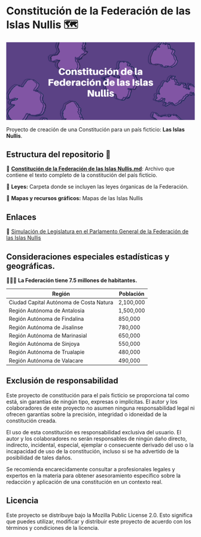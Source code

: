 
# Constitución de la Federación de las Islas Nullis 🗺️

![Banner de Proyecto](https://raw.githubusercontent.com/OscarZambranoLa/Constitucion-de-las-Islas-Nullis/main/recursos-graficos/Constituci%C3%B3n%20de%20la%20Frederaci%C3%B3n%20de%20las%20Islas%20Nullis.png)

Proyecto de creación de una Constitución para un país ficticio: **Las Islas Nullis**.


## Estructura del repositorio 📃
📜 **[Constitución de la Federación de las Islas Nullis.md](https://github.com/OscarZambranoLa/Constitucion-de-las-Islas-Nullis/blob/main/texto/Constituci%C3%B3n%20de%20la%20Federaci%C3%B3n%20de%20las%20Islas%20Nullis.md)**: Archivo que contiene el texto completo de la constitución del país ficticio.


📑 **Leyes:** Carpeta donde se incluyen las leyes órganicas de la Federación.

🌄 **Mapas y recursos gráficos:** Mapas de las Islas Nullis

## Enlaces
🏦  [Simulación de Legislatura en el Parlamento General de la Federación de las Islas Nullis](https://gastos.notion.site/gastos/Parlamento-General-de-la-Federaci-n-de-las-Islas-Nullis-72e11b28f2f0464c9be003840ef20bef)

## Consideraciones especiales estadísticas y geográficas.

 🧑🏽‍🦱 **La Federación tiene 7.5 millones de habitantes.**

| Región                        | Población |
| ----------------------------- | --------- |
| Ciudad Capital Autónoma de Costa Natura       | 2,100,000 |
| Región Autónoma de Antalosia  | 1,500,000 |
| Región Autónoma de Findalina  | 850,000   |
| Región Autónoma de Jisalinse  | 780,000   |
| Región Autónoma de Marinasial | 650,000   |
| Región Autónoma de Sinjoya    | 550,000   |
| Región Autónoma de Trualapie  | 480,000   |
| Región Autónoma de Valacare   | 490,000   |



## Exclusión de responsabilidad

Este proyecto de constitución para el país ficticio se proporciona tal como está, sin garantías de ningún tipo, expresas o implícitas. El autor y los colaboradores de este proyecto no asumen ninguna responsabilidad legal ni ofrecen garantías sobre la precisión, integridad o idoneidad de la constitución creada.

El uso de esta constitución es responsabilidad exclusiva del usuario. El autor y los colaboradores no serán responsables de ningún daño directo, indirecto, incidental, especial, ejemplar o consecuente derivado del uso o la incapacidad de uso de la constitución, incluso si se ha advertido de la posibilidad de tales daños.

Se recomienda encarecidamente consultar a profesionales legales y expertos en la materia para obtener asesoramiento específico sobre la redacción y aplicación de una constitución en un contexto real.


## Licencia
Este proyecto se distribuye bajo la Mozilla Public License 2.0. Esto significa que puedes utilizar, modificar y distribuir este proyecto de acuerdo con los términos y condiciones de la licencia.

